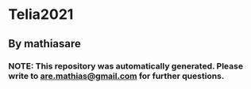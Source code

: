 # Telia2021

## By mathiasare

### NOTE: This repository was automatically generated. Please write to are.mathias@gmail.com for further questions.